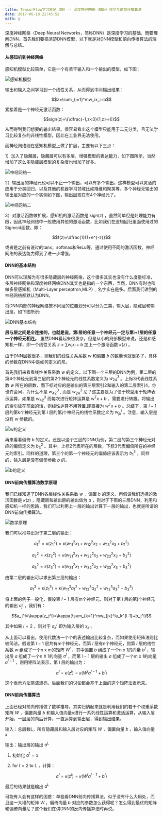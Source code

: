 ```yaml
---
title: TensorFlow学习笔记（四）-- 深度神经网络（DNN）模型与前向传播算法
date: 2017-06-18 22:45:52
math: y
---
```

深度神经网络（Deep Neural Networks，简称DNN）是深度学习的基础，而要理解DNN，首先我们要搞清楚DNN模型，以下就是对DNN模型和前向传播算法的理解与总结。

#### 从感知机到神经网络
感知机模型比较简单，它是一个有若干输入和一个输出的模型，如下图：

![感知机模型](http://i4.piimg.com/595056/306a4b7bbfaced76.png)

输出和输入之间学习到一个线性关系，从而得到中间输出结果：

$$z=\sum_{i=1}^mw_ix_i+b$$

紧接着是一个神经元激活函数：

$$sign(z)=\{\dfrac{-1,z<0}{1,z>=0}$$

从而得到我们想要的输出结果。很容易看出这个模型只能用于二元分类，且无法学习比较复杂的非线性模型，因此在工业界无法使用。

而神经网络则在感知机模型上做了扩展，主要有以下三点：

1）加入了隐藏层，隐藏层可以有多层，增强模型的表达能力，如下图所示，当然增加了这么多隐藏层模型的复杂度也增加了好多。

![神经网络一](http://i4.piimg.com/595056/46d181f8fcf51b53.png)

2）输出层的神经元也可以不止一个输出，可以有多个输出，这样模型可以灵活的应用于分类回归，以及其他的机器学习领域比如降维和聚类等。多个神经元输出的输出层对应的一个实例如下图，输出层现在有4个神经元了。

![神经网络二](http://i4.piimg.com/595056/84a4429f9116814a.png)

3）对激活函数做扩展，感知机的激活函数是 $sign(z)$ ，虽然简单但是处理能力有限，因此神经网络中一般使用其他的激活函数，比如我们在逻辑回归里面使用过的Sigmoid函数，即：

$$f(z)=\dfrac{1}{1+e^{-z}}$$

或者是之前有说过的tanx，softmax和ReLu等，通过使用不同的激活函数，神经网络的表达能力得到了进一步增强。

#### DNN的基本结构
DNN可以理解为有很多隐藏层的神经网络，这个很多其实也没有什么度量标准，多层神经网络和深度神经网络DNN其实也是指的一个东西，当然，DNN有时也叫做多层感知机（Multi-Layer perceptron,MLP）, 名字实在是多。后面我们讲到的神经网络都默认为DNN。

将DNN内部的神经网络按不同层的位置划分可以分为三类，输入层，隐藏层和输出层，如下图所示:

![DNN基本结构](http://i4.piimg.com/595056/d07afc704a829bf1.png)

**层与层之间是全连接的，也就是说，第i层的任意一个神经元一定与第i+1层的任意一个神经元相连。** 虽然DNN看起来很发杂，但是从小的局部模型来说，还是和感知机一样，即一个线性关系 $z=\sum w_ix_i+b$ 加上一个激活函数 $\kappa(z)$ 。

由于DNN层数很多，则我们的线性关系系数 $w$ 和偏置 $b$ 的数量也就很多了，具体的参数在DNN中是如何定义的尼。

首先我们来看看线性关系系数 $w$ 的定义。以下图一个三层的DNN为例，第二层的第4个神经元到第三层的第2个神经元的线性系数定义为 $w_{24}^3$ 。上标3代表线性系数 $w$ 所在的层数，而下标对应的是输出的第三层索引2和输入的第二层索引4。你也许会问，为什么不是 $w_{42}^3$ , 而是 $w_{24}^3$ 尼？这主要是为了便于模型用于矩阵表示运算，如果是 $w_{42}^3$ 而每次进行矩阵运算是 $w^Tx+b$ ，需要进行转置。将输出的索引放在前面的话，则线性运算不用转置,即直接为 $w^Tx+b$ 。总结下，第 $l-1$ 层的第k个神经元到第 $l$ 层的第j个神经元的线性系数定义为 $w_{jk}^l$ 。注意，输入层是没有 $w$ 参数的。

![w的定义](http://i4.piimg.com/595056/d6977d4567df4ef0.png)

再来看看偏倚 $b$ 的定义。还是以这个三层的DNN为例，第二层的第三个神经元对应的偏倚定义为 $b_3^2$ 。其中，上标2代表所在的层数，下标3代表偏倚所在的神经元的索引。同样的道理，第三个的第一个神经元的偏倚应该表示为 $b_1^3$ 。同样的，输入层是没有偏倚参数 $b$ 的。

![b的定义](http://i4.piimg.com/595056/b3ce64c238a7ab3d.png)

#### DNN前向传播算法数学原理
我们已经知道了DNN各层线性关系系数 $w$ ，偏置 $b$ 的定义，再假设我们选择的激活函数是 $\kappa(z)$ ，隐藏层和输出层的输出值为 $a$ ，则对于下图的三层DNN，利用和感知机一样的思路，我们可以利用上一层的输出计算下一层的输出，也就是所谓的DNN前向传播算法。

![数学原理](http://i4.piimg.com/595056/19ebdaecf8a6e0c0.png)

我们可以推导出对于第二层的输出：

$$a_1^2=\kappa(z_1^2)=\kappa(w_{11}^2x_1+w_{12}^2x_2+w_{13}^2x_3+b_1^2)$$

$$a_2^2=\kappa(z_2^2)=\kappa(w_{21}^2x_1+w_{22}^2x_2+w_{23}^2x_3+b_2^2)$$

$$a_3^2=\kappa(z_3^2)=\kappa(w_{31}^2x_1+w_{32}^2x_2+w_{33}^2x_3+b_3^2)$$

由第二层的输出可以求出第三层的输出：

$$a_1^3=\kappa(z_1^3)=\kappa(w_{11}^3a_1^2+w_{12}^3a_2^2+w_{13}^3a_3^2+b_3^3)$$ 

将上面的例子一般化，假设第 $l-1$ 层有m个神经元，则对于第 $l$ 层的第j个神经元的输出 $a_j^l$ ，我们有：

$$a_j^l=\kappa(z_j^l)=\kappa(\sum_{k=1}^mw_{jk}^la_k^{l-1}+b_j^l)$$ 

其中如果 $l=2$ ，则对于 $a_k^l$ 即为输入层的 $x_k$ 。

从上面可以看出，使用代数法一个个的表述输出比较复杂，而如果使用矩阵法则比较简洁。假设第 $l-1$ 层共有m个神经元，而第 $l$ 层有n个神经元，则第 $l$ 层的线性系数 $w$ 组成了一个n x m的矩阵 $W^l$ ，其中偏置 $b$ 组成了一个n x 1的向量 $b^l$ ，输出层 $a$ 组成了一个n X 1的向量 $a^l$ ，而第 $l-1$ 层的输出 $a$ 组成了一个m x 1的向量 $a^{l-1}$ ，则用矩阵法表示，第 $l$ 层的输出为：

$$a^l=\kappa(z^l)=\kappa(W^la^{l-1}+b^l)$$ 

这个表示方法简洁漂亮，后面我们的讨论都会基于上面的这个矩阵法表示来。

#### DNN前向传播算法
上面已经对前向传播做了数学推导，其实归纳起来就是利用我们的若干个权重系数矩阵 $W$ ，偏置向量 $b$ 和输入值向量x进行一系列线性运算和激活运算，从输入层开始，一层层的向后计算，一直运算到输出层，得到输出结果。

输入：总层数L，所有隐藏层和输入层对应的矩阵 $W$ ，偏置向量 $b$ ，输入值向量 $x$ 

输出：输出层的输出 $a^L$ 

1) 初始化 $a^1=x$ 

2) for  $l=2$  to  $L$ ，计算： 

$$a^l=\kappa(z^l)=\kappa(W^la^{l-1}+b^l)$$ 

最后的结果就是输出 $a^L$ 

可能有人会有这样的困惑：单独看DNN前向传播算法，似乎没有什么大用处，而且这一大堆的矩阵 $W$ ，偏倚向量 $b$ 对应的参数怎么获得呢？怎么得到最优的矩阵和偏倚向量尼？这个我们在讲DNN的反向传播算法时再说。
